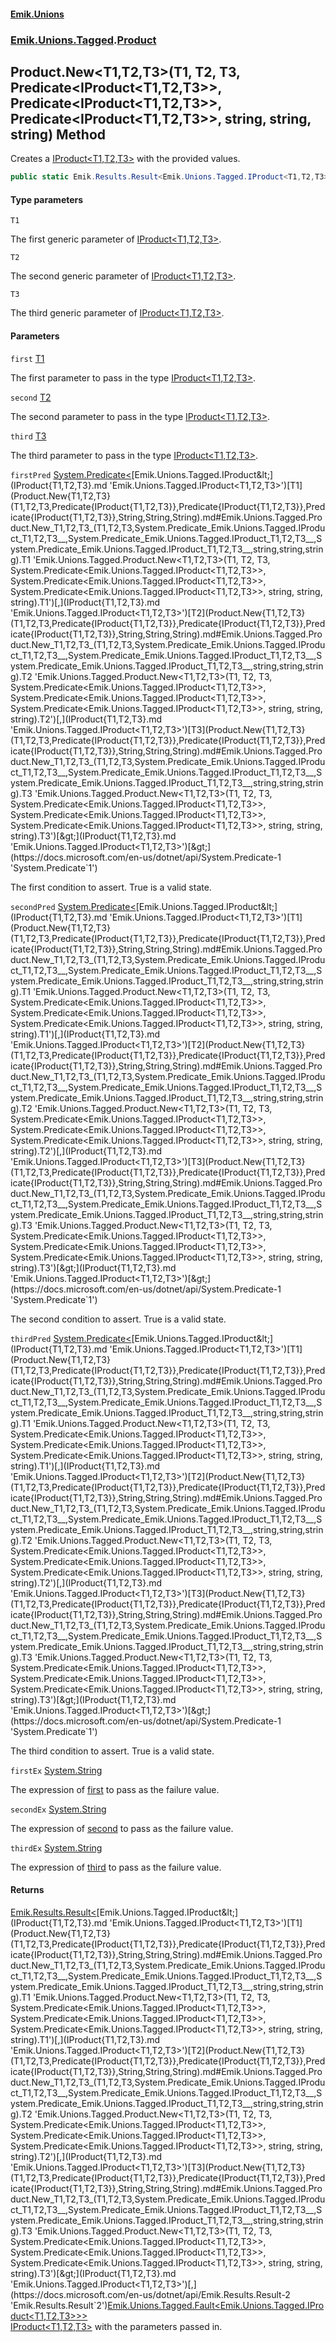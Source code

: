#### [Emik.Unions](index.md 'index')
### [Emik.Unions.Tagged](Emik.Unions.Tagged.md 'Emik.Unions.Tagged').[Product](Product.md 'Emik.Unions.Tagged.Product')

## Product.New<T1,T2,T3>(T1, T2, T3, Predicate<IProduct<T1,T2,T3>>, Predicate<IProduct<T1,T2,T3>>, Predicate<IProduct<T1,T2,T3>>, string, string, string) Method

Creates a [IProduct&lt;T1,T2,T3&gt;](IProduct{T1,T2,T3}.md 'Emik.Unions.Tagged.IProduct<T1,T2,T3>') with the provided values.

```csharp
public static Emik.Results.Result<Emik.Unions.Tagged.IProduct<T1,T2,T3>,Emik.Unions.Tagged.Fault<Emik.Unions.Tagged.IProduct<T1,T2,T3>>> New<T1,T2,T3>(T1 first, T2 second, T3 third, System.Predicate<Emik.Unions.Tagged.IProduct<T1,T2,T3>>? firstPred=null, System.Predicate<Emik.Unions.Tagged.IProduct<T1,T2,T3>>? secondPred=null, System.Predicate<Emik.Unions.Tagged.IProduct<T1,T2,T3>>? thirdPred=null, string? firstEx=null, string? secondEx=null, string? thirdEx=null);
```
#### Type parameters

<a name='Emik.Unions.Tagged.Product.New_T1,T2,T3_(T1,T2,T3,System.Predicate_Emik.Unions.Tagged.IProduct_T1,T2,T3__,System.Predicate_Emik.Unions.Tagged.IProduct_T1,T2,T3__,System.Predicate_Emik.Unions.Tagged.IProduct_T1,T2,T3__,string,string,string).T1'></a>

`T1`

The first generic parameter of [IProduct&lt;T1,T2,T3&gt;](IProduct{T1,T2,T3}.md 'Emik.Unions.Tagged.IProduct<T1,T2,T3>').

<a name='Emik.Unions.Tagged.Product.New_T1,T2,T3_(T1,T2,T3,System.Predicate_Emik.Unions.Tagged.IProduct_T1,T2,T3__,System.Predicate_Emik.Unions.Tagged.IProduct_T1,T2,T3__,System.Predicate_Emik.Unions.Tagged.IProduct_T1,T2,T3__,string,string,string).T2'></a>

`T2`

The second generic parameter of [IProduct&lt;T1,T2,T3&gt;](IProduct{T1,T2,T3}.md 'Emik.Unions.Tagged.IProduct<T1,T2,T3>').

<a name='Emik.Unions.Tagged.Product.New_T1,T2,T3_(T1,T2,T3,System.Predicate_Emik.Unions.Tagged.IProduct_T1,T2,T3__,System.Predicate_Emik.Unions.Tagged.IProduct_T1,T2,T3__,System.Predicate_Emik.Unions.Tagged.IProduct_T1,T2,T3__,string,string,string).T3'></a>

`T3`

The third generic parameter of [IProduct&lt;T1,T2,T3&gt;](IProduct{T1,T2,T3}.md 'Emik.Unions.Tagged.IProduct<T1,T2,T3>').
#### Parameters

<a name='Emik.Unions.Tagged.Product.New_T1,T2,T3_(T1,T2,T3,System.Predicate_Emik.Unions.Tagged.IProduct_T1,T2,T3__,System.Predicate_Emik.Unions.Tagged.IProduct_T1,T2,T3__,System.Predicate_Emik.Unions.Tagged.IProduct_T1,T2,T3__,string,string,string).first'></a>

`first` [T1](Product.New{T1,T2,T3}(T1,T2,T3,Predicate{IProduct{T1,T2,T3}},Predicate{IProduct{T1,T2,T3}},Predicate{IProduct{T1,T2,T3}},String,String,String).md#Emik.Unions.Tagged.Product.New_T1,T2,T3_(T1,T2,T3,System.Predicate_Emik.Unions.Tagged.IProduct_T1,T2,T3__,System.Predicate_Emik.Unions.Tagged.IProduct_T1,T2,T3__,System.Predicate_Emik.Unions.Tagged.IProduct_T1,T2,T3__,string,string,string).T1 'Emik.Unions.Tagged.Product.New<T1,T2,T3>(T1, T2, T3, System.Predicate<Emik.Unions.Tagged.IProduct<T1,T2,T3>>, System.Predicate<Emik.Unions.Tagged.IProduct<T1,T2,T3>>, System.Predicate<Emik.Unions.Tagged.IProduct<T1,T2,T3>>, string, string, string).T1')

The first parameter to pass in the type [IProduct&lt;T1,T2,T3&gt;](IProduct{T1,T2,T3}.md 'Emik.Unions.Tagged.IProduct<T1,T2,T3>').

<a name='Emik.Unions.Tagged.Product.New_T1,T2,T3_(T1,T2,T3,System.Predicate_Emik.Unions.Tagged.IProduct_T1,T2,T3__,System.Predicate_Emik.Unions.Tagged.IProduct_T1,T2,T3__,System.Predicate_Emik.Unions.Tagged.IProduct_T1,T2,T3__,string,string,string).second'></a>

`second` [T2](Product.New{T1,T2,T3}(T1,T2,T3,Predicate{IProduct{T1,T2,T3}},Predicate{IProduct{T1,T2,T3}},Predicate{IProduct{T1,T2,T3}},String,String,String).md#Emik.Unions.Tagged.Product.New_T1,T2,T3_(T1,T2,T3,System.Predicate_Emik.Unions.Tagged.IProduct_T1,T2,T3__,System.Predicate_Emik.Unions.Tagged.IProduct_T1,T2,T3__,System.Predicate_Emik.Unions.Tagged.IProduct_T1,T2,T3__,string,string,string).T2 'Emik.Unions.Tagged.Product.New<T1,T2,T3>(T1, T2, T3, System.Predicate<Emik.Unions.Tagged.IProduct<T1,T2,T3>>, System.Predicate<Emik.Unions.Tagged.IProduct<T1,T2,T3>>, System.Predicate<Emik.Unions.Tagged.IProduct<T1,T2,T3>>, string, string, string).T2')

The second parameter to pass in the type [IProduct&lt;T1,T2,T3&gt;](IProduct{T1,T2,T3}.md 'Emik.Unions.Tagged.IProduct<T1,T2,T3>').

<a name='Emik.Unions.Tagged.Product.New_T1,T2,T3_(T1,T2,T3,System.Predicate_Emik.Unions.Tagged.IProduct_T1,T2,T3__,System.Predicate_Emik.Unions.Tagged.IProduct_T1,T2,T3__,System.Predicate_Emik.Unions.Tagged.IProduct_T1,T2,T3__,string,string,string).third'></a>

`third` [T3](Product.New{T1,T2,T3}(T1,T2,T3,Predicate{IProduct{T1,T2,T3}},Predicate{IProduct{T1,T2,T3}},Predicate{IProduct{T1,T2,T3}},String,String,String).md#Emik.Unions.Tagged.Product.New_T1,T2,T3_(T1,T2,T3,System.Predicate_Emik.Unions.Tagged.IProduct_T1,T2,T3__,System.Predicate_Emik.Unions.Tagged.IProduct_T1,T2,T3__,System.Predicate_Emik.Unions.Tagged.IProduct_T1,T2,T3__,string,string,string).T3 'Emik.Unions.Tagged.Product.New<T1,T2,T3>(T1, T2, T3, System.Predicate<Emik.Unions.Tagged.IProduct<T1,T2,T3>>, System.Predicate<Emik.Unions.Tagged.IProduct<T1,T2,T3>>, System.Predicate<Emik.Unions.Tagged.IProduct<T1,T2,T3>>, string, string, string).T3')

The third parameter to pass in the type [IProduct&lt;T1,T2,T3&gt;](IProduct{T1,T2,T3}.md 'Emik.Unions.Tagged.IProduct<T1,T2,T3>').

<a name='Emik.Unions.Tagged.Product.New_T1,T2,T3_(T1,T2,T3,System.Predicate_Emik.Unions.Tagged.IProduct_T1,T2,T3__,System.Predicate_Emik.Unions.Tagged.IProduct_T1,T2,T3__,System.Predicate_Emik.Unions.Tagged.IProduct_T1,T2,T3__,string,string,string).firstPred'></a>

`firstPred` [System.Predicate&lt;](https://docs.microsoft.com/en-us/dotnet/api/System.Predicate-1 'System.Predicate`1')[Emik.Unions.Tagged.IProduct&lt;](IProduct{T1,T2,T3}.md 'Emik.Unions.Tagged.IProduct<T1,T2,T3>')[T1](Product.New{T1,T2,T3}(T1,T2,T3,Predicate{IProduct{T1,T2,T3}},Predicate{IProduct{T1,T2,T3}},Predicate{IProduct{T1,T2,T3}},String,String,String).md#Emik.Unions.Tagged.Product.New_T1,T2,T3_(T1,T2,T3,System.Predicate_Emik.Unions.Tagged.IProduct_T1,T2,T3__,System.Predicate_Emik.Unions.Tagged.IProduct_T1,T2,T3__,System.Predicate_Emik.Unions.Tagged.IProduct_T1,T2,T3__,string,string,string).T1 'Emik.Unions.Tagged.Product.New<T1,T2,T3>(T1, T2, T3, System.Predicate<Emik.Unions.Tagged.IProduct<T1,T2,T3>>, System.Predicate<Emik.Unions.Tagged.IProduct<T1,T2,T3>>, System.Predicate<Emik.Unions.Tagged.IProduct<T1,T2,T3>>, string, string, string).T1')[,](IProduct{T1,T2,T3}.md 'Emik.Unions.Tagged.IProduct<T1,T2,T3>')[T2](Product.New{T1,T2,T3}(T1,T2,T3,Predicate{IProduct{T1,T2,T3}},Predicate{IProduct{T1,T2,T3}},Predicate{IProduct{T1,T2,T3}},String,String,String).md#Emik.Unions.Tagged.Product.New_T1,T2,T3_(T1,T2,T3,System.Predicate_Emik.Unions.Tagged.IProduct_T1,T2,T3__,System.Predicate_Emik.Unions.Tagged.IProduct_T1,T2,T3__,System.Predicate_Emik.Unions.Tagged.IProduct_T1,T2,T3__,string,string,string).T2 'Emik.Unions.Tagged.Product.New<T1,T2,T3>(T1, T2, T3, System.Predicate<Emik.Unions.Tagged.IProduct<T1,T2,T3>>, System.Predicate<Emik.Unions.Tagged.IProduct<T1,T2,T3>>, System.Predicate<Emik.Unions.Tagged.IProduct<T1,T2,T3>>, string, string, string).T2')[,](IProduct{T1,T2,T3}.md 'Emik.Unions.Tagged.IProduct<T1,T2,T3>')[T3](Product.New{T1,T2,T3}(T1,T2,T3,Predicate{IProduct{T1,T2,T3}},Predicate{IProduct{T1,T2,T3}},Predicate{IProduct{T1,T2,T3}},String,String,String).md#Emik.Unions.Tagged.Product.New_T1,T2,T3_(T1,T2,T3,System.Predicate_Emik.Unions.Tagged.IProduct_T1,T2,T3__,System.Predicate_Emik.Unions.Tagged.IProduct_T1,T2,T3__,System.Predicate_Emik.Unions.Tagged.IProduct_T1,T2,T3__,string,string,string).T3 'Emik.Unions.Tagged.Product.New<T1,T2,T3>(T1, T2, T3, System.Predicate<Emik.Unions.Tagged.IProduct<T1,T2,T3>>, System.Predicate<Emik.Unions.Tagged.IProduct<T1,T2,T3>>, System.Predicate<Emik.Unions.Tagged.IProduct<T1,T2,T3>>, string, string, string).T3')[&gt;](IProduct{T1,T2,T3}.md 'Emik.Unions.Tagged.IProduct<T1,T2,T3>')[&gt;](https://docs.microsoft.com/en-us/dotnet/api/System.Predicate-1 'System.Predicate`1')

The first condition to assert. True is a valid state.

<a name='Emik.Unions.Tagged.Product.New_T1,T2,T3_(T1,T2,T3,System.Predicate_Emik.Unions.Tagged.IProduct_T1,T2,T3__,System.Predicate_Emik.Unions.Tagged.IProduct_T1,T2,T3__,System.Predicate_Emik.Unions.Tagged.IProduct_T1,T2,T3__,string,string,string).secondPred'></a>

`secondPred` [System.Predicate&lt;](https://docs.microsoft.com/en-us/dotnet/api/System.Predicate-1 'System.Predicate`1')[Emik.Unions.Tagged.IProduct&lt;](IProduct{T1,T2,T3}.md 'Emik.Unions.Tagged.IProduct<T1,T2,T3>')[T1](Product.New{T1,T2,T3}(T1,T2,T3,Predicate{IProduct{T1,T2,T3}},Predicate{IProduct{T1,T2,T3}},Predicate{IProduct{T1,T2,T3}},String,String,String).md#Emik.Unions.Tagged.Product.New_T1,T2,T3_(T1,T2,T3,System.Predicate_Emik.Unions.Tagged.IProduct_T1,T2,T3__,System.Predicate_Emik.Unions.Tagged.IProduct_T1,T2,T3__,System.Predicate_Emik.Unions.Tagged.IProduct_T1,T2,T3__,string,string,string).T1 'Emik.Unions.Tagged.Product.New<T1,T2,T3>(T1, T2, T3, System.Predicate<Emik.Unions.Tagged.IProduct<T1,T2,T3>>, System.Predicate<Emik.Unions.Tagged.IProduct<T1,T2,T3>>, System.Predicate<Emik.Unions.Tagged.IProduct<T1,T2,T3>>, string, string, string).T1')[,](IProduct{T1,T2,T3}.md 'Emik.Unions.Tagged.IProduct<T1,T2,T3>')[T2](Product.New{T1,T2,T3}(T1,T2,T3,Predicate{IProduct{T1,T2,T3}},Predicate{IProduct{T1,T2,T3}},Predicate{IProduct{T1,T2,T3}},String,String,String).md#Emik.Unions.Tagged.Product.New_T1,T2,T3_(T1,T2,T3,System.Predicate_Emik.Unions.Tagged.IProduct_T1,T2,T3__,System.Predicate_Emik.Unions.Tagged.IProduct_T1,T2,T3__,System.Predicate_Emik.Unions.Tagged.IProduct_T1,T2,T3__,string,string,string).T2 'Emik.Unions.Tagged.Product.New<T1,T2,T3>(T1, T2, T3, System.Predicate<Emik.Unions.Tagged.IProduct<T1,T2,T3>>, System.Predicate<Emik.Unions.Tagged.IProduct<T1,T2,T3>>, System.Predicate<Emik.Unions.Tagged.IProduct<T1,T2,T3>>, string, string, string).T2')[,](IProduct{T1,T2,T3}.md 'Emik.Unions.Tagged.IProduct<T1,T2,T3>')[T3](Product.New{T1,T2,T3}(T1,T2,T3,Predicate{IProduct{T1,T2,T3}},Predicate{IProduct{T1,T2,T3}},Predicate{IProduct{T1,T2,T3}},String,String,String).md#Emik.Unions.Tagged.Product.New_T1,T2,T3_(T1,T2,T3,System.Predicate_Emik.Unions.Tagged.IProduct_T1,T2,T3__,System.Predicate_Emik.Unions.Tagged.IProduct_T1,T2,T3__,System.Predicate_Emik.Unions.Tagged.IProduct_T1,T2,T3__,string,string,string).T3 'Emik.Unions.Tagged.Product.New<T1,T2,T3>(T1, T2, T3, System.Predicate<Emik.Unions.Tagged.IProduct<T1,T2,T3>>, System.Predicate<Emik.Unions.Tagged.IProduct<T1,T2,T3>>, System.Predicate<Emik.Unions.Tagged.IProduct<T1,T2,T3>>, string, string, string).T3')[&gt;](IProduct{T1,T2,T3}.md 'Emik.Unions.Tagged.IProduct<T1,T2,T3>')[&gt;](https://docs.microsoft.com/en-us/dotnet/api/System.Predicate-1 'System.Predicate`1')

The second condition to assert. True is a valid state.

<a name='Emik.Unions.Tagged.Product.New_T1,T2,T3_(T1,T2,T3,System.Predicate_Emik.Unions.Tagged.IProduct_T1,T2,T3__,System.Predicate_Emik.Unions.Tagged.IProduct_T1,T2,T3__,System.Predicate_Emik.Unions.Tagged.IProduct_T1,T2,T3__,string,string,string).thirdPred'></a>

`thirdPred` [System.Predicate&lt;](https://docs.microsoft.com/en-us/dotnet/api/System.Predicate-1 'System.Predicate`1')[Emik.Unions.Tagged.IProduct&lt;](IProduct{T1,T2,T3}.md 'Emik.Unions.Tagged.IProduct<T1,T2,T3>')[T1](Product.New{T1,T2,T3}(T1,T2,T3,Predicate{IProduct{T1,T2,T3}},Predicate{IProduct{T1,T2,T3}},Predicate{IProduct{T1,T2,T3}},String,String,String).md#Emik.Unions.Tagged.Product.New_T1,T2,T3_(T1,T2,T3,System.Predicate_Emik.Unions.Tagged.IProduct_T1,T2,T3__,System.Predicate_Emik.Unions.Tagged.IProduct_T1,T2,T3__,System.Predicate_Emik.Unions.Tagged.IProduct_T1,T2,T3__,string,string,string).T1 'Emik.Unions.Tagged.Product.New<T1,T2,T3>(T1, T2, T3, System.Predicate<Emik.Unions.Tagged.IProduct<T1,T2,T3>>, System.Predicate<Emik.Unions.Tagged.IProduct<T1,T2,T3>>, System.Predicate<Emik.Unions.Tagged.IProduct<T1,T2,T3>>, string, string, string).T1')[,](IProduct{T1,T2,T3}.md 'Emik.Unions.Tagged.IProduct<T1,T2,T3>')[T2](Product.New{T1,T2,T3}(T1,T2,T3,Predicate{IProduct{T1,T2,T3}},Predicate{IProduct{T1,T2,T3}},Predicate{IProduct{T1,T2,T3}},String,String,String).md#Emik.Unions.Tagged.Product.New_T1,T2,T3_(T1,T2,T3,System.Predicate_Emik.Unions.Tagged.IProduct_T1,T2,T3__,System.Predicate_Emik.Unions.Tagged.IProduct_T1,T2,T3__,System.Predicate_Emik.Unions.Tagged.IProduct_T1,T2,T3__,string,string,string).T2 'Emik.Unions.Tagged.Product.New<T1,T2,T3>(T1, T2, T3, System.Predicate<Emik.Unions.Tagged.IProduct<T1,T2,T3>>, System.Predicate<Emik.Unions.Tagged.IProduct<T1,T2,T3>>, System.Predicate<Emik.Unions.Tagged.IProduct<T1,T2,T3>>, string, string, string).T2')[,](IProduct{T1,T2,T3}.md 'Emik.Unions.Tagged.IProduct<T1,T2,T3>')[T3](Product.New{T1,T2,T3}(T1,T2,T3,Predicate{IProduct{T1,T2,T3}},Predicate{IProduct{T1,T2,T3}},Predicate{IProduct{T1,T2,T3}},String,String,String).md#Emik.Unions.Tagged.Product.New_T1,T2,T3_(T1,T2,T3,System.Predicate_Emik.Unions.Tagged.IProduct_T1,T2,T3__,System.Predicate_Emik.Unions.Tagged.IProduct_T1,T2,T3__,System.Predicate_Emik.Unions.Tagged.IProduct_T1,T2,T3__,string,string,string).T3 'Emik.Unions.Tagged.Product.New<T1,T2,T3>(T1, T2, T3, System.Predicate<Emik.Unions.Tagged.IProduct<T1,T2,T3>>, System.Predicate<Emik.Unions.Tagged.IProduct<T1,T2,T3>>, System.Predicate<Emik.Unions.Tagged.IProduct<T1,T2,T3>>, string, string, string).T3')[&gt;](IProduct{T1,T2,T3}.md 'Emik.Unions.Tagged.IProduct<T1,T2,T3>')[&gt;](https://docs.microsoft.com/en-us/dotnet/api/System.Predicate-1 'System.Predicate`1')

The third condition to assert. True is a valid state.

<a name='Emik.Unions.Tagged.Product.New_T1,T2,T3_(T1,T2,T3,System.Predicate_Emik.Unions.Tagged.IProduct_T1,T2,T3__,System.Predicate_Emik.Unions.Tagged.IProduct_T1,T2,T3__,System.Predicate_Emik.Unions.Tagged.IProduct_T1,T2,T3__,string,string,string).firstEx'></a>

`firstEx` [System.String](https://docs.microsoft.com/en-us/dotnet/api/System.String 'System.String')

The expression of [first](Product.New{T1,T2,T3}(T1,T2,T3,Predicate{IProduct{T1,T2,T3}},Predicate{IProduct{T1,T2,T3}},Predicate{IProduct{T1,T2,T3}},String,String,String).md#Emik.Unions.Tagged.Product.New_T1,T2,T3_(T1,T2,T3,System.Predicate_Emik.Unions.Tagged.IProduct_T1,T2,T3__,System.Predicate_Emik.Unions.Tagged.IProduct_T1,T2,T3__,System.Predicate_Emik.Unions.Tagged.IProduct_T1,T2,T3__,string,string,string).first 'Emik.Unions.Tagged.Product.New<T1,T2,T3>(T1, T2, T3, System.Predicate<Emik.Unions.Tagged.IProduct<T1,T2,T3>>, System.Predicate<Emik.Unions.Tagged.IProduct<T1,T2,T3>>, System.Predicate<Emik.Unions.Tagged.IProduct<T1,T2,T3>>, string, string, string).first') to pass as the failure value.

<a name='Emik.Unions.Tagged.Product.New_T1,T2,T3_(T1,T2,T3,System.Predicate_Emik.Unions.Tagged.IProduct_T1,T2,T3__,System.Predicate_Emik.Unions.Tagged.IProduct_T1,T2,T3__,System.Predicate_Emik.Unions.Tagged.IProduct_T1,T2,T3__,string,string,string).secondEx'></a>

`secondEx` [System.String](https://docs.microsoft.com/en-us/dotnet/api/System.String 'System.String')

The expression of [second](Product.New{T1,T2,T3}(T1,T2,T3,Predicate{IProduct{T1,T2,T3}},Predicate{IProduct{T1,T2,T3}},Predicate{IProduct{T1,T2,T3}},String,String,String).md#Emik.Unions.Tagged.Product.New_T1,T2,T3_(T1,T2,T3,System.Predicate_Emik.Unions.Tagged.IProduct_T1,T2,T3__,System.Predicate_Emik.Unions.Tagged.IProduct_T1,T2,T3__,System.Predicate_Emik.Unions.Tagged.IProduct_T1,T2,T3__,string,string,string).second 'Emik.Unions.Tagged.Product.New<T1,T2,T3>(T1, T2, T3, System.Predicate<Emik.Unions.Tagged.IProduct<T1,T2,T3>>, System.Predicate<Emik.Unions.Tagged.IProduct<T1,T2,T3>>, System.Predicate<Emik.Unions.Tagged.IProduct<T1,T2,T3>>, string, string, string).second') to pass as the failure value.

<a name='Emik.Unions.Tagged.Product.New_T1,T2,T3_(T1,T2,T3,System.Predicate_Emik.Unions.Tagged.IProduct_T1,T2,T3__,System.Predicate_Emik.Unions.Tagged.IProduct_T1,T2,T3__,System.Predicate_Emik.Unions.Tagged.IProduct_T1,T2,T3__,string,string,string).thirdEx'></a>

`thirdEx` [System.String](https://docs.microsoft.com/en-us/dotnet/api/System.String 'System.String')

The expression of [third](Product.New{T1,T2,T3}(T1,T2,T3,Predicate{IProduct{T1,T2,T3}},Predicate{IProduct{T1,T2,T3}},Predicate{IProduct{T1,T2,T3}},String,String,String).md#Emik.Unions.Tagged.Product.New_T1,T2,T3_(T1,T2,T3,System.Predicate_Emik.Unions.Tagged.IProduct_T1,T2,T3__,System.Predicate_Emik.Unions.Tagged.IProduct_T1,T2,T3__,System.Predicate_Emik.Unions.Tagged.IProduct_T1,T2,T3__,string,string,string).third 'Emik.Unions.Tagged.Product.New<T1,T2,T3>(T1, T2, T3, System.Predicate<Emik.Unions.Tagged.IProduct<T1,T2,T3>>, System.Predicate<Emik.Unions.Tagged.IProduct<T1,T2,T3>>, System.Predicate<Emik.Unions.Tagged.IProduct<T1,T2,T3>>, string, string, string).third') to pass as the failure value.

#### Returns
[Emik.Results.Result&lt;](https://docs.microsoft.com/en-us/dotnet/api/Emik.Results.Result-2 'Emik.Results.Result`2')[Emik.Unions.Tagged.IProduct&lt;](IProduct{T1,T2,T3}.md 'Emik.Unions.Tagged.IProduct<T1,T2,T3>')[T1](Product.New{T1,T2,T3}(T1,T2,T3,Predicate{IProduct{T1,T2,T3}},Predicate{IProduct{T1,T2,T3}},Predicate{IProduct{T1,T2,T3}},String,String,String).md#Emik.Unions.Tagged.Product.New_T1,T2,T3_(T1,T2,T3,System.Predicate_Emik.Unions.Tagged.IProduct_T1,T2,T3__,System.Predicate_Emik.Unions.Tagged.IProduct_T1,T2,T3__,System.Predicate_Emik.Unions.Tagged.IProduct_T1,T2,T3__,string,string,string).T1 'Emik.Unions.Tagged.Product.New<T1,T2,T3>(T1, T2, T3, System.Predicate<Emik.Unions.Tagged.IProduct<T1,T2,T3>>, System.Predicate<Emik.Unions.Tagged.IProduct<T1,T2,T3>>, System.Predicate<Emik.Unions.Tagged.IProduct<T1,T2,T3>>, string, string, string).T1')[,](IProduct{T1,T2,T3}.md 'Emik.Unions.Tagged.IProduct<T1,T2,T3>')[T2](Product.New{T1,T2,T3}(T1,T2,T3,Predicate{IProduct{T1,T2,T3}},Predicate{IProduct{T1,T2,T3}},Predicate{IProduct{T1,T2,T3}},String,String,String).md#Emik.Unions.Tagged.Product.New_T1,T2,T3_(T1,T2,T3,System.Predicate_Emik.Unions.Tagged.IProduct_T1,T2,T3__,System.Predicate_Emik.Unions.Tagged.IProduct_T1,T2,T3__,System.Predicate_Emik.Unions.Tagged.IProduct_T1,T2,T3__,string,string,string).T2 'Emik.Unions.Tagged.Product.New<T1,T2,T3>(T1, T2, T3, System.Predicate<Emik.Unions.Tagged.IProduct<T1,T2,T3>>, System.Predicate<Emik.Unions.Tagged.IProduct<T1,T2,T3>>, System.Predicate<Emik.Unions.Tagged.IProduct<T1,T2,T3>>, string, string, string).T2')[,](IProduct{T1,T2,T3}.md 'Emik.Unions.Tagged.IProduct<T1,T2,T3>')[T3](Product.New{T1,T2,T3}(T1,T2,T3,Predicate{IProduct{T1,T2,T3}},Predicate{IProduct{T1,T2,T3}},Predicate{IProduct{T1,T2,T3}},String,String,String).md#Emik.Unions.Tagged.Product.New_T1,T2,T3_(T1,T2,T3,System.Predicate_Emik.Unions.Tagged.IProduct_T1,T2,T3__,System.Predicate_Emik.Unions.Tagged.IProduct_T1,T2,T3__,System.Predicate_Emik.Unions.Tagged.IProduct_T1,T2,T3__,string,string,string).T3 'Emik.Unions.Tagged.Product.New<T1,T2,T3>(T1, T2, T3, System.Predicate<Emik.Unions.Tagged.IProduct<T1,T2,T3>>, System.Predicate<Emik.Unions.Tagged.IProduct<T1,T2,T3>>, System.Predicate<Emik.Unions.Tagged.IProduct<T1,T2,T3>>, string, string, string).T3')[&gt;](IProduct{T1,T2,T3}.md 'Emik.Unions.Tagged.IProduct<T1,T2,T3>')[,](https://docs.microsoft.com/en-us/dotnet/api/Emik.Results.Result-2 'Emik.Results.Result`2')[Emik.Unions.Tagged.Fault&lt;](Fault{T}.md 'Emik.Unions.Tagged.Fault<T>')[Emik.Unions.Tagged.IProduct&lt;](IProduct{T1,T2,T3}.md 'Emik.Unions.Tagged.IProduct<T1,T2,T3>')[T1](Product.New{T1,T2,T3}(T1,T2,T3,Predicate{IProduct{T1,T2,T3}},Predicate{IProduct{T1,T2,T3}},Predicate{IProduct{T1,T2,T3}},String,String,String).md#Emik.Unions.Tagged.Product.New_T1,T2,T3_(T1,T2,T3,System.Predicate_Emik.Unions.Tagged.IProduct_T1,T2,T3__,System.Predicate_Emik.Unions.Tagged.IProduct_T1,T2,T3__,System.Predicate_Emik.Unions.Tagged.IProduct_T1,T2,T3__,string,string,string).T1 'Emik.Unions.Tagged.Product.New<T1,T2,T3>(T1, T2, T3, System.Predicate<Emik.Unions.Tagged.IProduct<T1,T2,T3>>, System.Predicate<Emik.Unions.Tagged.IProduct<T1,T2,T3>>, System.Predicate<Emik.Unions.Tagged.IProduct<T1,T2,T3>>, string, string, string).T1')[,](IProduct{T1,T2,T3}.md 'Emik.Unions.Tagged.IProduct<T1,T2,T3>')[T2](Product.New{T1,T2,T3}(T1,T2,T3,Predicate{IProduct{T1,T2,T3}},Predicate{IProduct{T1,T2,T3}},Predicate{IProduct{T1,T2,T3}},String,String,String).md#Emik.Unions.Tagged.Product.New_T1,T2,T3_(T1,T2,T3,System.Predicate_Emik.Unions.Tagged.IProduct_T1,T2,T3__,System.Predicate_Emik.Unions.Tagged.IProduct_T1,T2,T3__,System.Predicate_Emik.Unions.Tagged.IProduct_T1,T2,T3__,string,string,string).T2 'Emik.Unions.Tagged.Product.New<T1,T2,T3>(T1, T2, T3, System.Predicate<Emik.Unions.Tagged.IProduct<T1,T2,T3>>, System.Predicate<Emik.Unions.Tagged.IProduct<T1,T2,T3>>, System.Predicate<Emik.Unions.Tagged.IProduct<T1,T2,T3>>, string, string, string).T2')[,](IProduct{T1,T2,T3}.md 'Emik.Unions.Tagged.IProduct<T1,T2,T3>')[T3](Product.New{T1,T2,T3}(T1,T2,T3,Predicate{IProduct{T1,T2,T3}},Predicate{IProduct{T1,T2,T3}},Predicate{IProduct{T1,T2,T3}},String,String,String).md#Emik.Unions.Tagged.Product.New_T1,T2,T3_(T1,T2,T3,System.Predicate_Emik.Unions.Tagged.IProduct_T1,T2,T3__,System.Predicate_Emik.Unions.Tagged.IProduct_T1,T2,T3__,System.Predicate_Emik.Unions.Tagged.IProduct_T1,T2,T3__,string,string,string).T3 'Emik.Unions.Tagged.Product.New<T1,T2,T3>(T1, T2, T3, System.Predicate<Emik.Unions.Tagged.IProduct<T1,T2,T3>>, System.Predicate<Emik.Unions.Tagged.IProduct<T1,T2,T3>>, System.Predicate<Emik.Unions.Tagged.IProduct<T1,T2,T3>>, string, string, string).T3')[&gt;](IProduct{T1,T2,T3}.md 'Emik.Unions.Tagged.IProduct<T1,T2,T3>')[&gt;](Fault{T}.md 'Emik.Unions.Tagged.Fault<T>')[&gt;](https://docs.microsoft.com/en-us/dotnet/api/Emik.Results.Result-2 'Emik.Results.Result`2')  
[IProduct&lt;T1,T2,T3&gt;](IProduct{T1,T2,T3}.md 'Emik.Unions.Tagged.IProduct<T1,T2,T3>') with the parameters passed in.